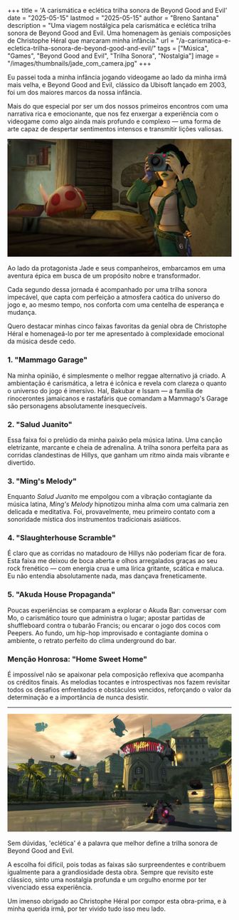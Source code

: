 +++
title = 'A carismática e eclética trilha sonora de Beyond Good and Evil'
date = "2025-05-15"
lastmod = "2025-05-15"
author = "Breno Santana"
description = "Uma viagem nostálgica pela carismática e eclética trilha sonora de Beyond Good and Evil. Uma homenagem às geniais composições de Christophe Héral que marcaram minha infância."
url = "/a-carismatica-e-ecletica-trilha-sonora-de-beyond-good-and-evil/"
tags = ["Música", "Games", "Beyond Good and Evil", "Trilha Sonora", "Nostalgia"]
image = "/images/thumbnails/jade_com_camera.jpg"
+++

Eu passei toda a minha infância jogando videogame ao lado da minha irmã mais velha, e Beyond Good and Evil, clássico da Ubisoft lançado em 2003, foi um dos maiores marcos da nossa infância.

Mais do que especial por ser um dos nossos primeiros encontros com uma narrativa rica e emocionante, que nos fez enxergar a experiência com o videogame como algo ainda mais profundo e complexo — uma forma de arte capaz de despertar sentimentos intensos e transmitir lições valiosas.

![Jade em Beyond Good and Evil usando sua câmera para fotografar, uma mecânica central do jogo para investigações e documentação da vida selvagem.](jade_com_camera.jpg "Reprodução: Ubisoft")

Ao lado da protagonista Jade e seus companheiros, embarcamos em uma aventura épica em busca de um propósito nobre e transformador.

Cada segundo dessa jornada é acompanhado por uma trilha sonora impecável, que capta com perfeição a atmosfera caótica do universo do jogo e, ao mesmo tempo, nos conforta com uma centelha de esperança e mudança.

Quero destacar minhas cinco faixas favoritas da genial obra de Christophe Héral e homenageá-lo por ter me apresentado à complexidade emocional da música desde cedo.

### 1. "Mammago Garage"

Na minha opinião, é simplesmente o melhor reggae alternativo já criado. A ambientação é carismática, a letra é icônica e revela com clareza o quanto o universo do jogo é imersivo. Hal, Bakubar e Issam — a família de rinocerontes jamaicanos e rastafáris que comandam a Mammago's Garage são personagens absolutamente inesquecíveis.

### 2. "Salud Juanito"

Essa faixa foi o prelúdio da minha paixão pela música latina. Uma canção eletrizante, marcante e cheia de adrenalina. A trilha sonora perfeita para as corridas clandestinas de Hillys, que ganham um ritmo ainda mais vibrante e divertido.

### 3. "Ming's Melody"

Enquanto *Salud Juanito* me empolgou com a vibração contagiante da música latina, *Ming's Melody* hipnotizou minha alma com uma calmaria zen delicada e meditativa. Foi, provavelmente, meu primeiro contato com a sonoridade mística dos instrumentos tradicionais asiáticos.

### 4. "Slaughterhouse Scramble"

É claro que as corridas no matadouro de Hillys não poderiam ficar de fora. Esta faixa me deixou de boca aberta e olhos arregalados graças ao seu rock frenético — com energia crua e uma lírica gritante, scática e maluca. Eu não entendia absolutamente nada, mas dançava freneticamente.

### 5. "Akuda House Propaganda"

Poucas experiências se comparam a explorar o Akuda Bar: conversar com Mo, o carismático touro que administra o lugar; apostar partidas de shuffleboard contra o tubarão Francis; ou encarar o jogo dos cocos com Peepers. Ao fundo, um hip-hop improvisado e contagiante domina o ambiente, o retrato perfeito do clima underground do bar.

### Menção Honrosa: "Home Sweet Home"

É impossível não se apaixonar pela composição reflexiva que acompanha os créditos finais. As melodias tocantes e introspectivas nos fazem revisitar todos os desafios enfrentados e obstáculos vencidos, reforçando o valor da determinação e a importância de nunca desistir.

---

![Vista panorâmica do canal da cidade de Hillys em Beyond Good and Evil, com o hovercraft de Jade e Pey'j na água, arquitetura local, e o icônico letreiro 'Hillys' ao entardecer com naves voando.](passeando_em_hillys.jpg "Reprodução: Ubisoft")

Sem dúvidas, 'eclética' é a palavra que melhor define a trilha sonora de Beyond Good and Evil.

A escolha foi difícil, pois todas as faixas são surpreendentes e contribuem igualmente para a grandiosidade desta obra. Sempre que revisito este clássico, sinto uma nostalgia profunda e um orgulho enorme por ter vivenciado essa experiência.

Um imenso obrigado ao Christophe Héral por compor esta obra-prima, e à minha querida irmã, por ter vivido tudo isso meu lado.